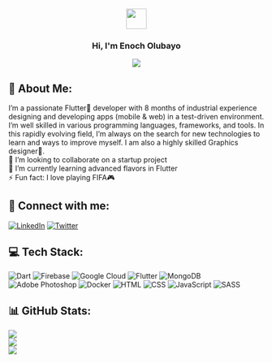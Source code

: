 <h3 align="center">
  <img src="https://media.giphy.com/media/hvRJCLFzcasrR4ia7z/giphy.gif" width="40">
</h3>

<h3 align="center">
  Hi, I'm Enoch Olubayo
</h3>

<p align="center">
  <a><img src="https://readme-typing-svg.herokuapp.com?font=poppins&center=true&vCenter=true&lines=Professional+Flutter+Developer;Experienced+Web+Developer;Expert+Graphics+Designer;8%2B+months+of+coding+experience"></a>
</p>

## 💫 About Me:
I’m a passionate Flutter💙 developer with 8 months of industrial experience designing and developing apps (mobile & web) in a test-driven environment. I’m well skilled in various programming languages, frameworks, and tools. In this rapidly evolving field, I’m always on the search for new technologies to learn and ways to improve myself. I am also a highly skilled Graphics designer🎨.<br>🤝 I’m looking to collaborate on a startup project<br>🌱 I’m currently learning advanced flavors in Flutter<br>⚡ Fun fact: I love playing FIFA🎮

## 📱 Connect with me:
 [![LinkedIn](https://img.shields.io/badge/LinkedIn-%230077B5.svg?logo=linkedin&logoColor=white)](www.linkedin.com/in/enoch-olubayo-eao) [![Twitter](https://img.shields.io/badge/Facebook-%231DA1F2.svg?logo=Facebook&logoColor=white)](https://web.facebook.com/profile.php?id=100038763784686) 

## 💻 Tech Stack:
![Dart](https://img.shields.io/badge/dart-%230175C2.svg?style=for-the-badge&logo=dart&logoColor=white) ![Firebase](https://img.shields.io/badge/firebase-%23039BE5.svg?style=for-the-badge&logo=firebase) ![Google Cloud](https://img.shields.io/badge/Google%20Cloud-%234285F4.svg?style=for-the-badge&logo=google-cloud&logoColor=white) ![Flutter](https://img.shields.io/badge/Flutter-%2302569B.svg?style=for-the-badge&logo=Flutter&logoColor=white) ![MongoDB](https://img.shields.io/badge/MongoDB-%234ea94b.svg?style=for-the-badge&logo=mongodb&logoColor=white) ![Adobe Photoshop](https://img.shields.io/badge/adobephotoshop-%2331A8FF.svg?style=for-the-badge&logo=adobephotoshop&logoColor=white) ![Docker](https://img.shields.io/badge/docker-%2302569B.svg?style=for-the-badge&logo=docker&logoColor=white) ![HTML](https://img.shields.io/badge/html5-%230db7ed.svg?style=for-the-badge&logo=html5&logoColor=white) ![CSS](https://img.shields.io/badge/css3-%de5c5c.svg?style=for-the-badge&logo=css3&logoColor=white)  ![JavaScript](https://img.shields.io/badge/Javascript-%230db7ed.svg?style=for-the-badge&logo=Javascript&logoColor=white) ![SASS](https://img.shields.io/badge/sass-%FF00FF.svg?style=for-the-badge&logo=sass&logoColor=white) 
## 📊 GitHub Stats:
![](https://github-readme-stats.vercel.app/api?username=Adegunju1&theme=react&hide_border=true&include_all_commits=true&count_private=true)<br/>
![](https://github-readme-streak-stats.herokuapp.com/?user=Adegunju1&theme=react&hide_border=true)<br/>
![](https://github-readme-stats.vercel.app/api/top-langs/?username=Adegunju1&theme=react&hide_border=true&include_all_commits=true&count_private=true&layout=compact)

